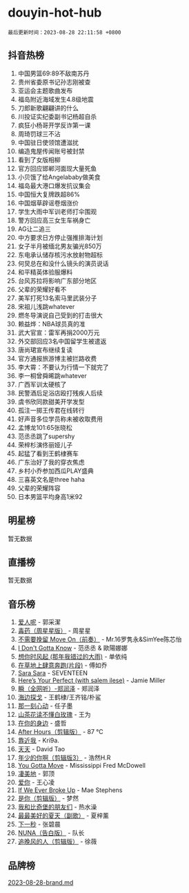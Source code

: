 # douyin-hot-hub

`最后更新时间：2023-08-28 22:11:58 +0800`

## 抖音热榜

1. 中国男篮69:89不敌南苏丹
1. 贵州省委原书记孙志刚被查
1. 亚运会主题歌曲发布
1. 福岛附近海域发生4.8级地震
1. 刀郎新歌翩翩讲的什么
1. 川投证实纪委副书记杨超自杀
1. 疯狂小杨哥开学反诈第一课
1. 周琦罚球三不沾
1. 中国驻日使领馆遭滋扰
1. 编造鬼屋传闻账号被封禁
1. 看到了女版相柳
1. 官方回应邯郸河面现大量死鱼
1. 小贝饿了给Angelababy做美食
1. 福岛最大港口爆发抗议集会
1. 中国恒大复牌跌超86%
1. 中国烟草辟谣卷烟涨价
1. 学生大雨中军训老师打伞围观
1. 警方回应高三女生车祸身亡
1. AG让二追三
1. 中方要求日方停止强推排海计划
1. 女子半月被缅北男友骗光850万
1. 东电承认储存核污水放射物超标
1. 何炅总在和没什么镜头的演员说话
1. 和平精英体验服爆料
1. 台风苏拉将影响广东部分地区
1. 父辈的荣耀好看不
1. 美军打死13名索马里武装分子
1. 宋祖儿浅跳whatever
1. 燃冬导演说自己受到的打击很大
1. 赖益烨：NBA球员真的准
1. 武大官宣：雷军再捐2000万元
1. 外交部回应3名中国留学生被遣返
1. 唐尚珺宣布继续复读
1. 官方通报旅游博主被拦路收费
1. 李大霄：不要认为行情一下就完了
1. 李一桐曾舜晞跳whatever
1. 广西军训太硬核了
1. 民警酒后足浴店殴打残疾人后续
1. 虞书欣同款甜美开学发型
1. 孤注一掷王传君在线转行
1. 好声音多位学员称未被收取费用
1. 孟博龙101:65张晓松
1. 范丞丞跳了supershy
1. 荣梓杉演佟丽娅儿子
1. 起猛了看到王鹤棣赛车
1. 广东治好了我的穿衣焦虑
1. 乡村小乔参加西瓜PLAY盛典
1. 三喜英文名是three haha
1. 父辈的荣耀阵容
1. 日本男篮平均身高1米92

## 明星榜

暂无数据

## 直播榜

暂无数据

## 音乐榜

1. [爱人呢](https://sf6-cdn-tos.douyinstatic.com/obj/tos-cn-ve-2774/2041dc10f3c442f1992b439a00eaf2ba) - 郭采潔
1. [毒药（周星星版）](https://sf6-cdn-tos.douyinstatic.com/obj/tos-cn-ve-2774/oAXunb2JtDTQMcBfaEkg8Be5IhZQCmGByB0V33) - 周星星
1. [不需要挽留 Move On（前奏）](https://sf3-cdn-tos.douyinstatic.com/obj/tos-cn-ve-2774/ooCBhgCCkF4nExzQL9WZSUbitfA8IsDkgQIYhe) - Mr.16罗隽永&SimYee陈芯怡
1. [I Don't Gotta Know](https://sf3-cdn-tos.douyinstatic.com/obj/tos-cn-ve-2774/o8nCfgMGwCsAvgDe5bzzaDQDFf6ksAUxrlFC8J) - 范丞丞 & 歐陽娜娜
1. [想你时风起 (那年我错过的大雨)](https://sf3-cdn-tos.douyinstatic.com/obj/tos-cn-ve-2774/ooR7G8ftDMzIgnxa0HbReM4CZ74qknQABLtHB1) - 单依纯
1. [在草地上肆意奔跑(片段)](https://sf3-cdn-tos.douyinstatic.com/obj/tos-cn-ve-2774/8831d494742f45dabdfa8adb8b817259) - 傅如乔
1. [Sara Sara](https://sf6-cdn-tos.douyinstatic.com/obj/tos-cn-ve-2774/oAceDXU2gVHZCQFrkrYmX8e5tUBxQPb6Bmd2nF) - SEVENTEEN
1. [Here’s Your Perfect (with salem ilese)](https://sf3-cdn-tos.douyinstatic.com/obj/tos-cn-ve-2774/076b1576c6c546598f803fe53da388a7) - Jamie Miller
1. [瞬（全网听）-郑润泽](https://sf6-cdn-tos.douyinstatic.com/obj/tos-cn-ve-2774/o4Vb9eJZClCZTnRQYy0BRSeHGrDtrkrQgIBvQt) - 郑润泽
1. [海边探戈](https://sf6-cdn-tos.douyinstatic.com/obj/tos-cn-ve-2774/os9gE0VQCGqt6VQkZDyBBYvfSDY0QFe3vVmubn) - 王鹤棣/王齐铭/朴鲨
1. [那一刻心动](https://sf3-cdn-tos.douyinstatic.com/obj/tos-cn-ve-2774/4c0ed00133e3439592b4741c72acc6f3) - 任子墨
1. [山茶花读不懂白玫瑰](https://sf6-cdn-tos.douyinstatic.com/obj/tos-cn-ve-2774/osfn8B7DktrRHEPJgPCfDbw7QDQEkwC16BxZg9) - 王为
1. [在你的身边](https://sf3-cdn-tos.douyinstatic.com/obj/tos-cn-ve-2774/9dce2ee6c9f84c17a6d68458730d7ae8) - 盛哲
1. [After Hours（剪辑版）](https://sf6-cdn-tos.douyinstatic.com/obj/tos-cn-ve-2774/owgWztApWhImMFMpyEyQfAIyIusRBioqSgWk7T) - 87 ℃
1. [靠近我](https://sf6-cdn-tos.douyinstatic.com/obj/tos-cn-ve-2774/oMGCfQ3FZdrziXO1QC8zgfNXawBf91hGAIvUrY) - Kri9a.
1. [天天](https://sf3-cdn-tos.douyinstatic.com/obj/tos-cn-ve-2774/6b075c4856e34a60a1ef022c4a80dec5) - David Tao
1. [年少的你啊（剪辑版3）](https://sf3-cdn-tos.douyinstatic.com/obj/tos-cn-ve-2774/oo2vDGhzyAtN1QLfh5k1iBIpWAv2NOZQysM5tK) - 浩然H.R
1. [You Gotta Move](https://sf6-cdn-tos.douyinstatic.com/obj/tos-cn-ve-2774/a2b672af67514106b25cdfd6f1a8aad2) - Mississippi Fred McDowell
1. [凄美地](https://sf6-cdn-tos.douyinstatic.com/obj/tos-cn-ve-2774/oshF4RgFMhmTSa4jCaHNUXI0NetFtBBQBzBZdf) - 郭顶
1. [爱你](https://sf6-cdn-tos.douyinstatic.com/obj/tos-cn-ve-2774/738d8b240f1e4519b44cf31c84e02e24) - 王心凌
1. [If We Ever Broke Up](https://sf3-cdn-tos.douyinstatic.com/obj/tos-cn-ve-2774/o8onj5HDk0ImtBmO0URBfeyCDXQJMYkQ1gb8Zy) - Mae Stephens
1. [是你（剪辑版）](https://sf3-cdn-tos.douyinstatic.com/obj/tos-cn-ve-2774/46019dae783c4c969944217fe1cfafc4) - 梦然
1. [我和比奇堡的朋友们](https://sf6-cdn-tos.douyinstatic.com/obj/tos-cn-ve-2774/f0505db981ea4a6d91453a15924a82aa) - 热水澡
1. [最最美好的夏天（副歌）](https://sf3-cdn-tos.douyinstatic.com/obj/tos-cn-ve-2774/o4FMghDLZkPIkCutdrsXlbTHcaZztBfeCp9AFS) - 夏梓薰
1. [下一秒](https://sf6-cdn-tos.douyinstatic.com/obj/tos-cn-ve-2774/16eedda97153423db2501ff6373be86a) - 张碧晨
1. [NUNA（告白版）](https://sf6-cdn-tos.douyinstatic.com/obj/tos-cn-ve-2774/a65828cbd8ce41a78a430a58b49f4feb) - 队长
1. [追晚风的人（剪辑版）](https://sf6-cdn-tos.douyinstatic.com/obj/tos-cn-ve-2774/560835060af84ac29cd5c12e2a98f7eb) - 徐薇

## 品牌榜

[2023-08-28-brand.md](2023-08-28-brand.md)
